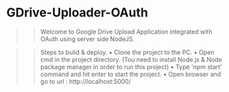 # GDrive-Uploader-OAuth

>> Welcome to Google Drive Upload Application integrated with OAuth using server side NodeJS.

>> Steps to bulid & deploy.
>> • Clone the project to the PC.
>> • Open cmd in the project directory.
>>   (Tou need to install Node.js & Node package manager in order to run this project)
>> • Type 'npm start' command and hit enter to start the project. 
>> • Open browser and go to url : http://localhost:5000/ 
